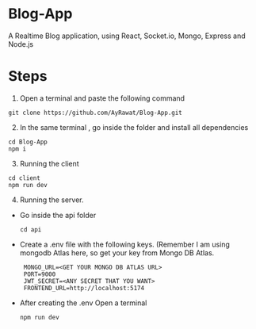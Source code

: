 # Blog-App
A Realtime Blog application, using React, Socket.io, Mongo, Express and Node.js 

# Steps 
1. Open a terminal and paste the following command
```
git clone https://github.com/AyRawat/Blog-App.git
```
2. In the same terminal , go inside the folder and install all dependencies
```
cd Blog-App
npm i
```
3. Running the client
 ```
cd client
npm run dev
   ```
4. Running the server.
  - Go inside the api folder
    ```
    cd api
    ```
  - Create a .env file with the following keys. (Remember I am using mongodb Atlas here, so get your key from Mongo DB Atlas.
    ```
     MONGO_URL=<GET YOUR MONGO DB ATLAS URL>
     PORT=9000
     JWT_SECRET=<ANY SECRET THAT YOU WANT>
     FRONTEND_URL=http://localhost:5174
    ```
  - After creating the .env Open a terminal
    ```
    npm run dev
    ```

